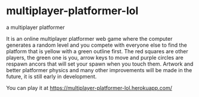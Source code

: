# multiplayer-platformer-lol
a multiplayer platformer

It is an online multiplayer platformer web game where the computer generates a random level and you compete with everyone else to find the platform that is yellow with a green 
outline first. The red squares are other players, the green one is you, arrow keys to move and purple circles are respawn ancors that will set your spawn when you touch them.
Artwork and better platformer physics and many other improvements will be made in the future, it is still early in development.

You can play it at https://multiplayer-platformer-lol.herokuapp.com/
